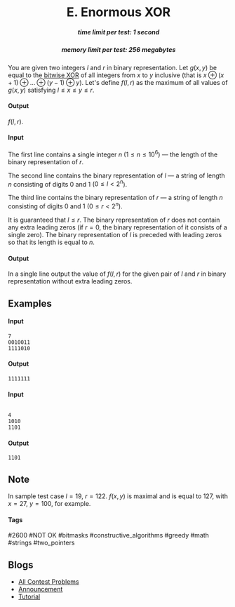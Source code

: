 <h1 style='text-align: center;'> E. Enormous XOR</h1>

<h5 style='text-align: center;'>time limit per test: 1 second</h5>
<h5 style='text-align: center;'>memory limit per test: 256 megabytes</h5>

You are given two integers $l$ and $r$ in binary representation. Let $g(x, y)$ be equal to the [bitwise XOR](https://en.wikipedia.org/wiki/Bitwise_operation#XOR) of all integers from $x$ to $y$ inclusive (that is $x \oplus (x+1) \oplus \dots \oplus (y-1) \oplus y$). Let's define $f(l, r)$ as the maximum of all values of $g(x, y)$ satisfying $l \le x \le y \le r$.

#### Output

 $f(l, r)$.

#### Input

The first line contains a single integer $n$ ($1 \le n \le 10^6$) — the length of the binary representation of $r$.

The second line contains the binary representation of $l$ — a string of length $n$ consisting of digits $0$ and $1$ ($0 \le l < 2^n$).

The third line contains the binary representation of $r$ — a string of length $n$ consisting of digits $0$ and $1$ ($0 \le r < 2^n$).

It is guaranteed that $l \le r$. The binary representation of $r$ does not contain any extra leading zeros (if $r=0$, the binary representation of it consists of a single zero). The binary representation of $l$ is preceded with leading zeros so that its length is equal to $n$.

#### Output

In a single line output the value of $f(l, r)$ for the given pair of $l$ and $r$ in binary representation without extra leading zeros.

## Examples

#### Input


```text
7
0010011
1111010
```
#### Output


```text
1111111
```
#### Input

```text

4
1010
1101

```
#### Output


```text
1101
```
## Note

In sample test case $l=19$, $r=122$. $f(x,y)$ is maximal and is equal to $127$, with $x=27$, $y=100$, for example.



#### Tags 

#2600 #NOT OK #bitmasks #constructive_algorithms #greedy #math #strings #two_pointers 

## Blogs
- [All Contest Problems](../Codeforces_Round_705_(Div._2).md)
- [Announcement](../blogs/Announcement.md)
- [Tutorial](../blogs/Tutorial.md)
